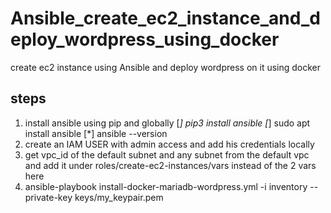 # Ansible_create_ec2_instance_and_deploy_wordpress_using_docker
create ec2 instance using Ansible and deploy wordpress on it using docker
## steps
1. install ansible using pip and globally
[*] pip3 install ansible
[*] sudo apt install ansible
[*] ansible --version
2. create an IAM USER with admin access and add his credentials locally
3. get vpc_id of the default subnet and any subnet from the default vpc and add it under roles/create-ec2-instances/vars instead of the 2 vars here
4. ansible-playbook install-docker-mariadb-wordpress.yml -i inventory --private-key keys/my_keypair.pem
